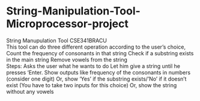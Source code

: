 # String-Manipulation-Tool-Microprocessor-project
String Manupulation Tool CSE341BRACU <br>
This tool can do three different operation according to the user’s choice, 
Count the frequency of consonants in that string
Check if a substring exists in the main string
Remove vowels from the string <br>
Steps:
Asks the user what he wants to do
Let him give a string until he presses ‘Enter.
Show outputs like frequency of the consonants in numbers (consider one digit)
Or, show ‘Yes’ if the substring exists/’No’ if it doesn’t exist (You have to take two inputs for this choice)
Or, show the string without any vowels
